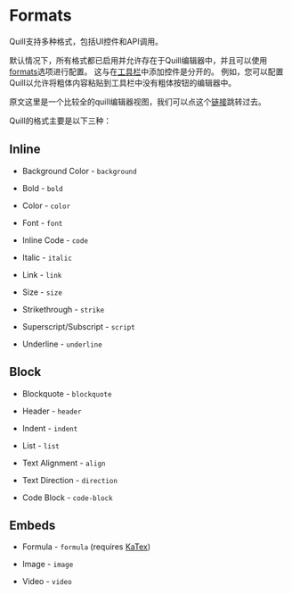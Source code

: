 # Formats
Quill支持多种格式，包括UI控件和API调用。

默认情况下，所有格式都已启用并允许存在于Quill编辑器中，并且可以使用[formats](https://github.com/hzjswlgbsj/quill-document-chinese/blob/master/Documentation/configuration.md#formats)选项进行配置。 这与在[工具栏](https://github.com/hzjswlgbsj/quill-document-chinese/blob/master/Documentation/modules/toolbar.md)中添加控件是分开的。 例如，您可以配置Quill以允许将粗体内容粘贴到工具栏中没有粗体按钮的编辑器中。

原文这里是一个比较全的quill编辑器视图，我们可以点这个[链接](https://quilljs.com/standalone/full/)跳转过去。

Quill的格式主要是以下三种：

## Inline
- Background Color - `background`

- Bold - `bold`

- Color - `color`

- Font - `font`

- Inline Code - `code`

- Italic - `italic`

- Link - `link`

- Size - `size`

- Strikethrough - `strike`

- Superscript/Subscript - `script`

- Underline - `underline`

## Block
- Blockquote - `blockquote`

- Header - `header`

- Indent - `indent`

- List - `list`

- Text Alignment - `align`

- Text Direction - `direction`

- Code Block - `code-block`

## Embeds
- Formula - `formula` (requires [KaTex](https://katex.org/))

- Image - `image`

- Video - `video`